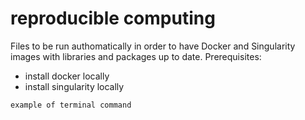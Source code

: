 # reproducible computing

Files to be run authomatically in order to have Docker and Singularity images with libraries and packages up to date. 
Prerequisites:
- install docker locally
- install singularity locally

```console
example of terminal command
```
